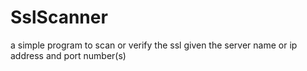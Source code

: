 SslScanner
==========

a simple program to scan or verify the ssl given the server name or ip address and port number(s)

